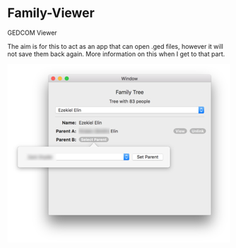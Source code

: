 # Family-Viewer
GEDCOM Viewer

The aim is for this to act as an app that can open .ged files, however it will not save them back again. More information on this when I get to that part.

![Example screenshot of current UI](https://raw.githubusercontent.com/ezfe/Family-Viewer/master/Screenshot.png)
